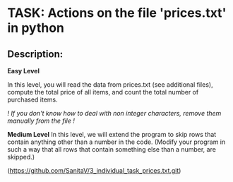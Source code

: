 # TASK: Actions on the file 'prices.txt' in python

## Description:
**Easy Level**

In this level, you will read the data from prices.txt (see additional files),  compute the total price of all items, and count the total number of purchased items. 

*! If you don't know how to deal with non integer characters, remove them manually from the file !*

**Medium Level**
In this level, we will extend the program to skip rows that contain anything other than a number in the code. (Modify your program in such a way that all rows that contain something else than a number, are skipped.)

(https://github.com/SanitaV/3_individual_task_prices.txt.git)
